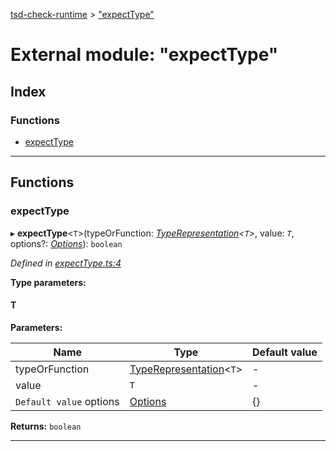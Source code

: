 [tsd-check-runtime](../README.md) > ["expectType"](../modules/_expecttype_.md)

# External module: "expectType"

## Index

### Functions

* [expectType](_expecttype_.md#expecttype)

---

## Functions

<a id="expecttype"></a>

###  expectType

▸ **expectType**<`T`>(typeOrFunction: *[TypeRepresentation](_types_.md#typerepresentation)<`T`>*, value: *`T`*, options?: *[Options](../interfaces/_types_.options.md)*): `boolean`

*Defined in [expectType.ts:4](https://github.com/cancerberoSgx/tsd-check-runtime/blob/b4cf5d9/src/expectType.ts#L4)*

**Type parameters:**

#### T 
**Parameters:**

| Name | Type | Default value |
| ------ | ------ | ------ |
| typeOrFunction | [TypeRepresentation](_types_.md#typerepresentation)<`T`> | - |
| value | `T` | - |
| `Default value` options | [Options](../interfaces/_types_.options.md) |  {} |

**Returns:** `boolean`

___

